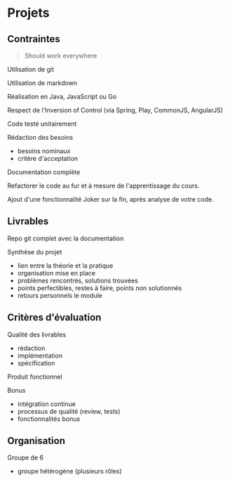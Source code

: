# Projets


## Contraintes


> Should work everywhere


Utilisation de git


Utilisation de markdown


Réalisation en Java, JavaScript ou Go


Respect de l'Inversion of Control (via Spring, Play, CommonJS, AngularJS)


Code testé unitairement


Rédaction des besoins
* besoins nominaux
* critère d'acceptation


Documentation complète


Refactorer le code au fur et à mesure de l'apprentissage du cours.


Ajout d'une fonctionnalité Joker sur la fin, après analyse de votre code.


## Livrables


Repo git complet avec la documentation


Synthèse du projet
* lien entre la théorie et la pratique
* organisation mise en place
* problèmes rencontrés, solutions trouvées
* points perfectibles, restes à faire, points non solutionnés
* retours personnels le module


## Critères d'évaluation


Qualité des livrables
* rédaction
* implémentation
* spécification


Produit fonctionnel


Bonus
* intégration continue
* processus de qualité (review, tests)
* fonctionnalités bonus


## Organisation


Groupe de 6
* groupe hétérogène (plusieurs rôles)
